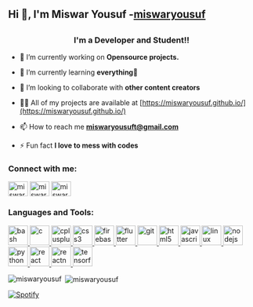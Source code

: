 <h2>Hi 👋, I'm Miswar Yousuf -<a href="https://miswaryousuf.github.io/">miswaryousuf</a> <h2>

<h3 align="center">I'm a Developer and Student!!</h3>

- 🔭 I’m currently working on **Opensource projects.**

- 🌱 I’m currently learning **everything🤣**

- 👯 I’m looking to collaborate with **other content creators**

- 👨‍💻 All of my projects are available at [https://miswaryousuf.github.io/](https://miswaryousuf.github.io/)

- 📫 How to reach me **miswaryousuft@gmail.com**

- ⚡ Fun fact **I love to mess with codes**

<h3 align="left">Connect with me:</h3>
<p align="left">
<a href="https://twitter.com/miswaryt" target="blank"><img align="center" src="https://cdn.jsdelivr.net/npm/simple-icons@3.0.1/icons/twitter.svg" alt="miswaryt" height="30" width="40" /></a>
<a href="https://fb.com/miswaryt" target="blank"><img align="center" src="https://cdn.jsdelivr.net/npm/simple-icons@3.0.1/icons/facebook.svg" alt="miswaryt" height="30" width="40" /></a>
<a href="https://instagram.com/miswaryousuf" target="blank"><img align="center" src="https://cdn.jsdelivr.net/npm/simple-icons@3.0.1/icons/instagram.svg" alt="miswaryousuf" height="30" width="40" /></a>
</p>

<h3 align="left">Languages and Tools:</h3>
<p align="left"> <a href="https://www.gnu.org/software/bash/" target="_blank"> <img src="https://www.vectorlogo.zone/logos/gnu_bash/gnu_bash-icon.svg" alt="bash" width="40" height="40"/> </a> <a href="https://www.cprogramming.com/" target="_blank"> <img src="https://devicons.github.io/devicon/devicon.git/icons/c/c-original.svg" alt="c" width="40" height="40"/> </a> <a href="https://www.w3schools.com/cpp/" target="_blank"> <img src="https://devicons.github.io/devicon/devicon.git/icons/cplusplus/cplusplus-original.svg" alt="cplusplus" width="40" height="40"/> </a> <a href="https://www.w3schools.com/css/" target="_blank"> <img src="https://devicons.github.io/devicon/devicon.git/icons/css3/css3-original-wordmark.svg" alt="css3" width="40" height="40"/> </a> <a href="https://firebase.google.com/" target="_blank"> <img src="https://www.vectorlogo.zone/logos/firebase/firebase-icon.svg" alt="firebase" width="40" height="40"/> </a> <a href="https://flutter.dev" target="_blank"> <img src="https://www.vectorlogo.zone/logos/flutterio/flutterio-icon.svg" alt="flutter" width="40" height="40"/> </a> <a href="https://git-scm.com/" target="_blank"> <img src="https://www.vectorlogo.zone/logos/git-scm/git-scm-icon.svg" alt="git" width="40" height="40"/> </a> <a href="https://www.w3.org/html/" target="_blank"> <img src="https://devicons.github.io/devicon/devicon.git/icons/html5/html5-original-wordmark.svg" alt="html5" width="40" height="40"/> </a> <a href="https://developer.mozilla.org/en-US/docs/Web/JavaScript" target="_blank"> <img src="https://devicons.github.io/devicon/devicon.git/icons/javascript/javascript-original.svg" alt="javascript" width="40" height="40"/> </a> <a href="https://www.linux.org/" target="_blank"> <img src="https://devicons.github.io/devicon/devicon.git/icons/linux/linux-original.svg" alt="linux" width="40" height="40"/> </a> <a href="https://nodejs.org" target="_blank"> <img src="https://devicons.github.io/devicon/devicon.git/icons/nodejs/nodejs-original-wordmark.svg" alt="nodejs" width="40" height="40"/> </a> <a href="https://www.python.org" target="_blank"> <img src="https://devicons.github.io/devicon/devicon.git/icons/python/python-original.svg" alt="python" width="40" height="40"/> </a> <a href="https://reactjs.org/" target="_blank"> <img src="https://devicons.github.io/devicon/devicon.git/icons/react/react-original-wordmark.svg" alt="react" width="40" height="40"/> </a> <a href="https://reactnative.dev/" target="_blank"> <img src="https://reactnative.dev/img/header_logo.svg" alt="reactnative" width="40" height="40"/> </a> <a href="https://www.tensorflow.org" target="_blank"> <img src="https://www.vectorlogo.zone/logos/tensorflow/tensorflow-icon.svg" alt="tensorflow" width="40" height="40"/> </a> </p>

<p><img align="left" src="https://github-readme-stats.vercel.app/api/top-langs?username=miswaryousuf&show_icons=true&locale=en&layout=compact" alt="miswaryousuf" /></p>

<p>&nbsp;<img align="center" src="https://github-readme-stats.vercel.app/api?username=miswaryousuf&show_icons=true&locale=en" alt="miswaryousuf" /></p>

[![Spotify](https://spotify-6raeuui26.vercel.app/api/spotify)](https://open.spotify.com/user/c8z75w5t2g7xq0739papz10hr)
